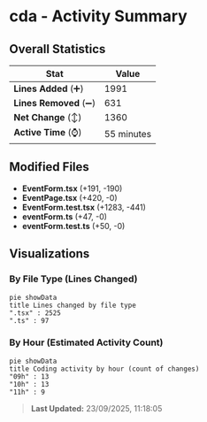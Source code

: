 # cda - Activity Summary 

## Overall Statistics

| Stat                   | Value                                                             |
| ---------------------- | ----------------------------------------------------------------- |
| **Lines Added** (➕)   | 1991                                          |
| **Lines Removed** (➖) | 631                                        |
| **Net Change** (↕)    | 1360                |
| **Active Time** (⌚)   | 55 minutes |


## Modified Files
- **EventForm.tsx** (+191, -190)
- **EventPage.tsx** (+420, -0)
- **EventForm.test.tsx** (+1283, -441)
- **eventForm.ts** (+47, -0)
- **eventForm.test.ts** (+50, -0)

## Visualizations

### By File Type (Lines Changed)

```mermaid
pie showData
title Lines changed by file type
".tsx" : 2525
".ts" : 97
```

### By Hour (Estimated Activity Count)

```mermaid
pie showData
title Coding activity by hour (count of changes)
"09h" : 13
"10h" : 13
"11h" : 9
```


> **Last Updated:** 23/09/2025, 11:18:05